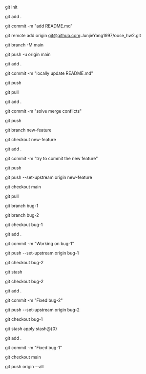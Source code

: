 git init

git add .

git commit -m "add README.md"

git remote add origin git@github.com:JunjieYang1997/oose_hw2.git

git branch -M main

git push -u origin main

git add .

git commit -m "locally update README.md"

git push

git pull

git add .

git commit -m "solve merge conflicts"

git push

git branch new-feature

git checkout new-feature

git add .

git commit -m "try to commit the new feature"

git push

git push --set-upstream origin new-feature

git checkout main

git pull

git branch bug-1

git branch bug-2

git checkout bug-1

git add .

git commit -m "Working on bug-1"

git push --set-upstream origin bug-1

git checkout bug-2

git stash

git checkout bug-2

git add .

git commit -m "Fixed bug-2"

git push --set-upstream origin bug-2

git checkout bug-1

git stash apply stash@{0}

git add .

git commit -m "Fixed bug-1"

git checkout main

git push origin --all
